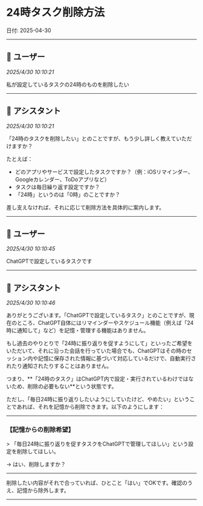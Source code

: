 # 24時タスク削除方法

日付: 2025-04-30

---

## 👤 ユーザー
*2025/4/30 10:10:21*

私が設定しているタスクの24時のものを削除したい

---

## 🤖 アシスタント
*2025/4/30 10:10:21*

「24時のタスクを削除したい」とのことですが、もう少し詳しく教えていただけますか？

たとえば：

- どのアプリやサービスで設定したタスクですか？（例：iOSリマインダー、Googleカレンダー、ToDoアプリなど）
- タスクは毎日繰り返す設定ですか？
- 「24時」というのは「0時」のことですか？

差し支えなければ、それに応じて削除方法を具体的に案内します。

---

## 👤 ユーザー
*2025/4/30 10:10:45*

ChatGPTで設定しているタスクです

---

## 🤖 アシスタント
*2025/4/30 10:10:46*

ありがとうございます。「ChatGPTで設定しているタスク」とのことですが、現在のところ、ChatGPT自体にはリマインダーやスケジュール機能（例えば「24時に通知して」など）を記憶・管理する機能はありません。

もし過去のやりとりで「24時に振り返りを促すようにして」といったご希望をいただいて、それに沿った会話を行っていた場合でも、ChatGPTはその時のセッション内や記憶に保存された情報に基づいて対応しているだけで、自動実行されたり通知されたりすることはありません。

つまり、\*\*「24時のタスク」はChatGPT内で設定・実行されているわけではないため、削除の必要もない\*\*という状態です。

ただし、「毎日24時に振り返りしたいようにしていたけど、やめたい」ということであれば、それを記憶から削除できます。以下のようにします：

---

### 【記憶からの削除希望】
&gt; 「毎日24時に振り返りを促すタスクをChatGPTで管理してほしい」という設定を削除してほしい。

→ はい、削除しますか？

---

削除したい内容がそれで合っていれば、ひとこと「はい」でOKです。確認のうえ、記憶から除外します。

---
